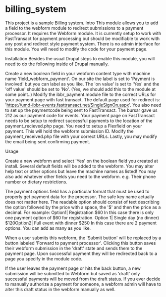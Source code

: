 # billing_system
This project is a sample Billing system.
Intro
This module allows you to add a field to the webform module to redirect submissions to a payment processor. It requires the Webform module.
It is currently setup to work with FastTransact for payment processing but should be modifiable to work with any post and redirect style payment system.
There is no admin interface for this module. You will need to modify the code for your payment page.

Installation
Besides the usual Drupal steps to enable this module, you will need to do the following inside of Drupal manually.

Create a new boolean field in your webform content type with machine name 'field_webform_payment'. On our site the label is set to 'Payment is involved'
but you can label as you like. The 'on value' is set to 'Yes' and the 'off value' should be set to 'No'. (Yes, we should add this to the module at some point..)
Modify the ibbr_payment.module file to the correct URLs for your payment page with fast transact. The default page used for redirect is: 'https://umd-ibbr-events.fasttransact.net/SingleSignOn.aspx'. You also need to set up the paymentcode being sent to FastTransact. The bursar gave us 212 as our payment code for events.
Your payment page on FastTransact needs to be setup to redirect successful payments to the location of the payment_recieved.php page. You need to setup a Flexfield on your payment. This will hold the webform submission ID.
Modify the payment_received.php file with your correct URLs. Lastly, you may modify the email being sent confirming payment.


Usage

Create a new webform and select 'Yes' on the boolean field you created at install.
Several default fields will be added to the webform. You may alter help text or other options but leave the machine names as listed! You may also add whatever other fields you need to the webform. e.g. Their phone number or dietary restrictions.

The payment options field has a particular format that must be used to properly get payment data for the processor. The safe key name actually does not matter here. The readable option should consist of text describing the option followed by the price with a space, the '$' and then the price as a decimal. For example: 
Option1| Registration $60
In this case there is only one payment option of $60 for registration.
Option 1| Single day (no dinner) $120Option2| Full event with dinner $250
In this case there are 2 payment options. You can add as many as you like.

When a user submits this webform, the 'Submit button' will be replaced by a button labeled 'Forward to payment processor'. Clicking this button saves their webform submission in the 'draft' state and sends them to the payment page. Upon successful payment they will be redirected back to a page you specify in the module code.

If the user leaves the payment page or hits the back button, a new submission will be submitted to Webform but saved as 'draft' only successful payments will be moved from the draft status. If you ever decide to manually authorize a payment for someone, a webform admin will have to alter this draft status in the webform manually as well.
